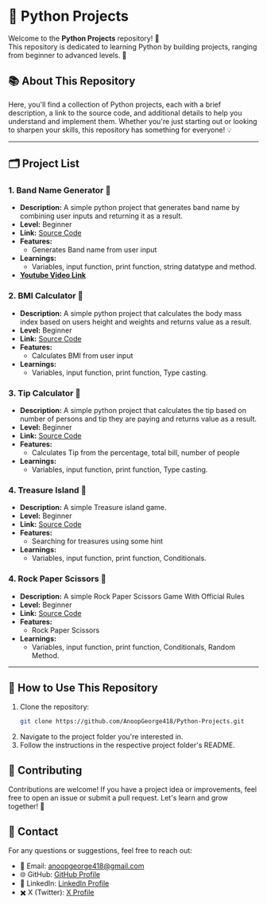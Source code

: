 # 🐍 Python Projects

Welcome to the **Python Projects** repository! 🎉  
This repository is dedicated to learning Python by building projects, ranging from beginner to advanced levels. 🚀

## 📚 About This Repository

Here, you'll find a collection of Python projects, each with a brief description, a link to the source code, and additional details to help you understand and implement them. Whether you're just starting out or looking to sharpen your skills, this repository has something for everyone! 💡

---

## 🗂️ Project List

### 1. Band Name Generator 📝
- **Description:** A simple python project that generates band name by combining user inputs and returning it as a result.
- **Level:** Beginner
- **Link:** [Source Code](https://github.com/AnoopGeorge418/Python-Projects/tree/main/Band%20Name%20Generator)  
- **Features:**  
  - Generates Band name from user input
- **Learnings:**  
    - Variables, input function, print function, string datatype and method.
- **[Youtube Video Link](https://youtu.be/I9f41dGExZY?si=SYzHzpLq4jyZMDfp)**

### 2. BMI Calculator 📝
- **Description:** A simple python project that calculates the body mass index based on users height and weights and returns value as a result.
- **Level:** Beginner
- **Link:** [Source Code](https://github.com/AnoopGeorge418/Python-Projects/tree/main/Bmi%20Calculator)  
- **Features:**  
  - Calculates BMI from user input
- **Learnings:**  
    - Variables, input function, print function, Type casting.

### 3. Tip Calculator 📝
- **Description:** A simple python project that calculates the tip based on number of persons and tip they are paying and returns value as a result.
- **Level:** Beginner
- **Link:** [Source Code](https://github.com/AnoopGeorge418/Python-Projects/tree/main/Tip%20Calculator)  
- **Features:**  
  - Calculates Tip from the percentage, total bill, number of people
- **Learnings:**  
    - Variables, input function, print function, Type casting.

### 4. Treasure Island 📝
- **Description:**  A simple Treasure island game.
- **Level:** Beginner
- **Link:** [Source Code](https://github.com/AnoopGeorge418/Python-Projects/tree/main/Trasure%20Island)  
- **Features:**  
  - Searching for treasures using some hint
- **Learnings:**  
    - Variables, input function, print function, Conditionals.

### 4. Rock Paper Scissors 📝
- **Description:**  A simple Rock Paper Scissors Game With Official Rules
- **Level:** Beginner
- **Link:** [Source Code](https://github.com/AnoopGeorge418/Python-Projects/tree/main/Rock%Paper%20Scissors)  
- **Features:**  
  - Rock Paper Scissors
- **Learnings:**  
    - Variables, input function, print function, Conditionals, Random Method.

---

## 🌟 How to Use This Repository

1. Clone the repository:  
   ```bash
   git clone https://github.com/AnoopGeorge418/Python-Projects.git
2. Navigate to the project folder you're interested in.
3. Follow the instructions in the respective project folder's README.

## 🤝 Contributing

Contributions are welcome! If you have a project idea or improvements, feel free to open an issue or submit a pull request. Let's learn and grow together! 🌱

## 📧 Contact

For any questions or suggestions, feel free to reach out:
- 📩 Email: anoopgeorge418@gmail.com
- 🌐 GitHub: [GitHub Profile](https://github.com/AnoopGeorge418)
- 🔗 LinkedIn: [LinkedIn Profile](https://www.linkedin.com/in/anoop-george418/)
- ✖️ X (Twitter): [X Profile](https://x.com/Anoopgeorg_)

